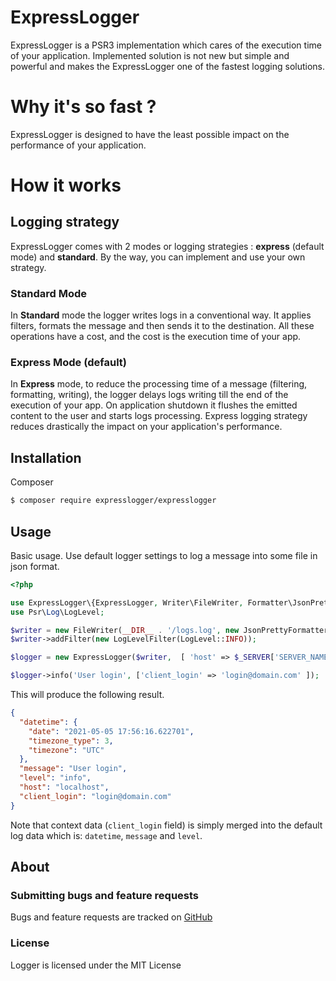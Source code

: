 # ExpressLogger

ExpressLogger is a PSR3 implementation which cares of the execution time of your application. 
Implemented solution is not new but simple and powerful and makes the ExpressLogger one of the fastest logging solutions.

# Why it's so fast ?

ExpressLogger is designed to have the least possible impact on the performance of your application.

# How it works

## Logging strategy

ExpressLogger comes with 2 modes or logging strategies : **express** (default mode) and **standard**. By the way, you 
can implement and use your own strategy. 

### Standard Mode

In **Standard** mode the logger writes logs in a conventional way. It applies filters, formats the message and then 
sends it to the destination. All these operations have a cost, and the cost is the execution time of your app.

### Express Mode (default)

In **Express** mode, to reduce the processing time of a message (filtering, formatting, writing), the logger delays 
logs writing till the end of the execution of your app. On application shutdown it flushes the emitted content to the 
user and starts logs processing. Express logging strategy reduces drastically the impact on your 
application's performance.    

## Installation

 Composer

```bash
$ composer require expresslogger/expresslogger
```

## Usage

Basic usage. Use default logger settings to log a message into some file in json format.

```php
<?php

use ExpressLogger\{ExpressLogger, Writer\FileWriter, Formatter\JsonPrettyFormatter, Filter\LogLevelFilter};
use Psr\Log\LogLevel;

$writer = new FileWriter(__DIR__ . '/logs.log', new JsonPrettyFormatter());
$writer->addFilter(new LogLevelFilter(LogLevel::INFO));

$logger = new ExpressLogger($writer,  [ 'host' => $_SERVER['SERVER_NAME'] ?? 'localhost'] );

$logger->info('User login', ['client_login' => 'login@domain.com' ]);
```
This will produce the following result.

```json
{
  "datetime": {
    "date": "2021-05-05 17:56:16.622701",
    "timezone_type": 3,
    "timezone": "UTC"
  },
  "message": "User login",
  "level": "info",
  "host": "localhost",
  "client_login": "login@domain.com"
}
```
Note that context data (`client_login` field) is simply merged into the default log data which is: `datetime`, `message` and `level`.
## About

### Submitting bugs and feature requests

Bugs and feature requests are tracked on [GitHub](https://github.com/kderyabin/ExpressLogger/issues)

### License

Logger is licensed under the MIT License

